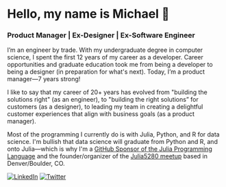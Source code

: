 # Hello, my name is Michael 👋

<!--
**michaelmallari/michaelmallari** is a ✨ _special_ ✨ repository because its `README.md` (this file) appears on your GitHub profile.  Here are some ideas to get you started:
- 🔭 I’m currently working on ...
- 🌱 I’m currently learning ...
- 👯 I’m looking to collaborate on ...
- 🤔 I’m looking for help with ...
- 💬 Ask me about ...
- 📫 How to reach me: ...
- 😄 Pronouns: ...
- ⚡ Fun fact: ...
-->

### Product Manager | Ex-Designer | Ex-Software Engineer

I’m an engineer by trade.  With my undergraduate degree in computer science, I spent the first 12 years of my career as a developer.  Career opportunities and graduate education took me from being a developer to being a designer (in preparation for what's next).  Today, I’m a product manager—7 years strong!

I like to say that my career of 20+ years has evolved from "building the solutions right" (as an engineer), to "building the right solutions” for customers (as a designer), to leading my team in creating a delightful customer experiences that align with business goals (as a product manager).

Most of the programming I currently do is with Julia, Python, and R for data science.  I'm bullish that data science will graduate from Python and R, and onto Julia—which is why I'm a [GitHub Sponsor of the Julia Programming Language](https://github.com/sponsors/JuliaLang) and the founder/organizer of the [Julia5280 meetup](https://www.meetup.com/Julia5280-Julia-Programming-Language/) based in Denver/Boulder, CO.

[![LinkedIn](https://img.shields.io/badge/mmallari-blue?style=flat&logo=linkedin&labelColor=blue)](https://www.linkedin.com/in/mmallari)
[![Twitter](https://img.shields.io/badge/-@MichaelMallari-1ca0f1?style=flat&logo=twitter&logoColor=white&link=https://twitter.com/MichaelMallari)](https://twitter.com/MichaelMallari)
